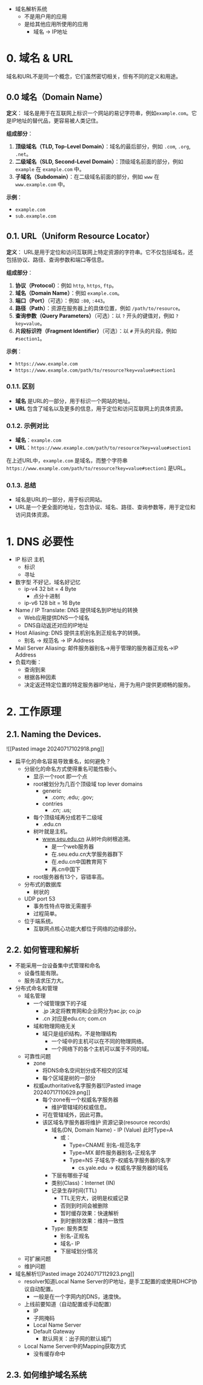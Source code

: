 - 域名解析系统
	- 不是用户用的应用
	- 是给其他应用所使用的应用
		- 域名 -> IP地址
# 0. 域名 & URL
域名和URL不是同一个概念，它们虽然密切相关，但有不同的定义和用途。

## 0.0 域名（Domain Name）

**定义**：
域名是用于在互联网上标识一个网站的易记字符串，例如`example.com`。它是IP地址的替代品，更容易被人类记住。

**组成部分**：
1. **顶级域名（TLD, Top-Level Domain）**：域名的最后部分，例如 `.com`, `.org`, `.net`。
2. **二级域名（SLD, Second-Level Domain）**：顶级域名前面的部分，例如 `example` 在 `example.com` 中。
3. **子域名（Subdomain）**：在二级域名前面的部分，例如 `www` 在 `www.example.com` 中。

**示例**：
- `example.com`
- `sub.example.com`

## 0.1. URL（Uniform Resource Locator）

**定义**：
URL是用于定位和访问互联网上特定资源的字符串。它不仅包括域名，还包括协议、路径、查询参数和端口等信息。

**组成部分**：
1. **协议（Protocol）**：例如 `http`, `https`, `ftp`。
2. **域名（Domain Name）**：例如 `example.com`。
3. **端口（Port）**（可选）：例如 `:80`, `:443`。
4. **路径（Path）**：资源在服务器上的具体位置，例如 `/path/to/resource`。
5. **查询参数（Query Parameters）**（可选）：以 `?` 开头的键值对，例如 `?key=value`。
6. **片段标识符（Fragment Identifier）**（可选）：以 `#` 开头的片段，例如 `#section1`。

**示例**：
- `https://www.example.com`
- `https://www.example.com/path/to/resource?key=value#section1`

### 0.1.1. 区别

- **域名** 是URL的一部分，用于标识一个网站的地址。
- **URL** 包含了域名以及更多的信息，用于定位和访问互联网上的具体资源。

### 0.1.2. 示例对比

- **域名**：`example.com`
- **URL**：`https://www.example.com/path/to/resource?key=value#section1`

在上述URL中，`example.com` 是域名，而整个字符串 `https://www.example.com/path/to/resource?key=value#section1` 是URL。

### 0.1.3. 总结

- 域名是URL的一部分，用于标识网站。
- URL是一个更全面的地址，包含协议、域名、路径、查询参数等，用于定位和访问具体资源。
# 1. DNS 必要性
- IP 标识 主机
	- 标识
	- 寻址
- 数字型 不好记，域名好记忆
	- ip-v4 32 bit = 4 Byte
		- 点分十进制
	- ip-v6 128 bit = 16 Byte
- Name / IP Translate: DNS 提供域名到IP地址的转换
	- Web应用提供DNS一个域名
	- DNS自动返还对应的IP地址
- Host Aliasing: DNS 提供主机别名到正规名字的转换。
	- 别名 -> 规范名 -> IP Address
- Mail Server Aliasing: 邮件服务器别名->用于管理的服务器正规名->IP Address
- 负载均衡：
	- 查询到来
	- 根据各种因素
	- 决定返还特定位置的特定服务器IP地址，用于为用户提供更顺畅的服务。
# 2. 工作原理
## 2.1. Naming the Devices.
![[Pasted image 20240717102918.png]]
- 扁平化的命名容易导致重名，如何避免？
	- 分层化的命名方式使得重名可能性极小。
		- 显示一个root 即一个点
		- root被划分为几百个顶级域 top lever domains
			- generic
				- .com; .edu; .gov;
			- contries
				- .cn; .us;
		- 每个顶级域再分成若干二级域
			- .edu.cn
		- 树叶就是主机。
			- www.seu.edu.cn 从树叶向树根追溯。
				- 是一个web服务器
				- 在.seu.edu.cn大学服务器群下
				- 在.edu.cn中国教育网下
				- 再.cn中国下
		- root服务器有13个，容错率高。
	- 分布式的数据库
		- 树状的
	- UDP port 53
		- 事务性特点导致无需握手
		- 过程简单。
	- 位于端系统。
		- 互联网点核心功能大都位于网络的边缘部分。
## 2.2. 如何管理和解析
- 不能采用一台设备集中式管理和命名
	- 设备性能有限。
	- 服务请求压力大。
- 分布式命名和管理
	- 域名管理
		- 一个域管理旗下的子域
			- .jp 决定将教育网和企业网分为ac.jp; co.jp
			- .cn 对应是edu.cn; com.cn
		- 域和物理网络无关
			- 域只是组织结构，不是物理结构
				- 一个域中的主机可以在不同的物理网络。
				- 一个网络下的各个主机可以属于不同的域。
	- 可靠性问题
		- zone
			- 将DNS命名空间划分成不相交的区域
			- 每个区域是树的一部分
		- 权威authoritative名字服务器![[Pasted image 20240717110629.png]]
			- 每个zone有一个权威名字服务器
				- 维护管辖域的权威信息。
			- 可在管辖域外，因此可靠。
			- 该区域名字服务器将维护 资源记录(resource records)
				- 域名(DN, Domain Name) - IP (Value) 此时Type=A
					- 或：
						- Type=CNAME 别名-规范名字
						- Type=MX 邮件服务器别名-正规名字
						- Type=NS 子域名字-权威名字服务器的名字
							- cs.yale.edu -> 权威名字服务器的域名
				- 下层有哪些子域
				- 类别(Class)：Internet (IN)
				- 记录生存时间(TTL)
					- TTL无穷大，说明是权威记录
					- 否则到时间会被删除
					- 暂时缓存效果：快速解析
					- 到时删除效果：维持一致性
				- Type: 服务类型
					- 别名-正规名
					- 域名- IP
					- 下层域划分情况
	- 可扩展问题
	- 维护问题
- 域名解析![[Pasted image 20240717112923.png]]
	- resolver知道Local Name Server的IP地址，是手工配置的或使用DHCP协议自动配置。
		- 一般是在一个字网内的DNS，速度快。
	- 上线前要知道（自动配置或手动配置）
		- IP
		- 子网掩码
		- Local Name Server
		- Default Gateway
			- 默认网关：出子网的默认城门
	- Local Name Server中的Mapping获取方式
		- 没有缓存命中
## 2.3. 如何维护域名系统
